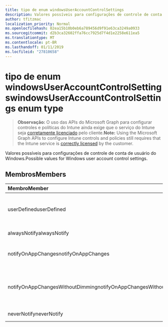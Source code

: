 ```yaml
---
title: tipo de enum windowsUserAccountControlSettings
description: Valores possíveis para configurações de controle de conta de usuário do Windows.
author: tfitzmac
localization_priority: Normal
ms.openlocfilehash: 02ea15b10b0eb6a789456d9f91e63ca3249a0933
ms.sourcegitcommit: d2b3ca32602ffa76cc7925d7f4d1e2258e611ea5
ms.translationtype: MT
ms.contentlocale: pt-BR
ms.lasthandoff: 01/11/2019
ms.locfileid: "27810658"
---
```

# <a name="windowsuseraccountcontrolsettings-enum-type"></a><span data-ttu-id="3bd9f-103">tipo de enum windowsUserAccountControlSettings</span><span class="sxs-lookup"><span data-stu-id="3bd9f-103">windowsUserAccountControlSettings enum type</span></span>

> <span data-ttu-id="3bd9f-104">**Observação:** O uso das APIs do Microsoft Graph para configurar controles e políticas do Intune ainda exige que o serviço do Intune seja [corretamente licenciado](https://go.microsoft.com/fwlink/?linkid=839381) pelo cliente.</span><span class="sxs-lookup"><span data-stu-id="3bd9f-104">**Note:** Using the Microsoft Graph APIs to configure Intune controls and policies still requires that the Intune service is [correctly licensed](https://go.microsoft.com/fwlink/?linkid=839381) by the customer.</span></span>

<span data-ttu-id="3bd9f-105">Valores possíveis para configurações de controle de conta de usuário do Windows.</span><span class="sxs-lookup"><span data-stu-id="3bd9f-105">Possible values for Windows user account control settings.</span></span>
## <a name="members"></a><span data-ttu-id="3bd9f-106">Membros</span><span class="sxs-lookup"><span data-stu-id="3bd9f-106">Members</span></span>
|<span data-ttu-id="3bd9f-107">Membro</span><span class="sxs-lookup"><span data-stu-id="3bd9f-107">Member</span></span>|<span data-ttu-id="3bd9f-108">Valor</span><span class="sxs-lookup"><span data-stu-id="3bd9f-108">Value</span></span>|<span data-ttu-id="3bd9f-109">Descrição</span><span class="sxs-lookup"><span data-stu-id="3bd9f-109">Description</span></span>|
|:---|:---|:---|
|<span data-ttu-id="3bd9f-110">userDefined</span><span class="sxs-lookup"><span data-stu-id="3bd9f-110">userDefined</span></span>|<span data-ttu-id="3bd9f-111">0</span><span class="sxs-lookup"><span data-stu-id="3bd9f-111">0</span></span>|<span data-ttu-id="3bd9f-112">Definido pelo usuário, valor padrão, sem intenção.</span><span class="sxs-lookup"><span data-stu-id="3bd9f-112">User Defined, default value, no intent.</span></span>|
|<span data-ttu-id="3bd9f-113">alwaysNotify</span><span class="sxs-lookup"><span data-stu-id="3bd9f-113">alwaysNotify</span></span>|<span data-ttu-id="3bd9f-114">1</span><span class="sxs-lookup"><span data-stu-id="3bd9f-114">1</span></span>|<span data-ttu-id="3bd9f-115">Sempre notifica.</span><span class="sxs-lookup"><span data-stu-id="3bd9f-115">Always notify.</span></span>|
|<span data-ttu-id="3bd9f-116">notifyOnAppChanges</span><span class="sxs-lookup"><span data-stu-id="3bd9f-116">notifyOnAppChanges</span></span>|<span data-ttu-id="3bd9f-117">2</span><span class="sxs-lookup"><span data-stu-id="3bd9f-117">2</span></span>|<span data-ttu-id="3bd9f-118">Notifica sobre alterações de aplicativo.</span><span class="sxs-lookup"><span data-stu-id="3bd9f-118">Notify on app changes.</span></span>|
|<span data-ttu-id="3bd9f-119">notifyOnAppChangesWithoutDimming</span><span class="sxs-lookup"><span data-stu-id="3bd9f-119">notifyOnAppChangesWithoutDimming</span></span>|<span data-ttu-id="3bd9f-120">3</span><span class="sxs-lookup"><span data-stu-id="3bd9f-120">3</span></span>|<span data-ttu-id="3bd9f-121">Notifica sobre mudanças de app sem escurecer a área de trabalho.</span><span class="sxs-lookup"><span data-stu-id="3bd9f-121">Notify on app changes without dimming desktop.</span></span>|
|<span data-ttu-id="3bd9f-122">neverNotify</span><span class="sxs-lookup"><span data-stu-id="3bd9f-122">neverNotify</span></span>|<span data-ttu-id="3bd9f-123">4</span><span class="sxs-lookup"><span data-stu-id="3bd9f-123">4</span></span>|<span data-ttu-id="3bd9f-124">Nunca notifica.</span><span class="sxs-lookup"><span data-stu-id="3bd9f-124">Never notify.</span></span>|



